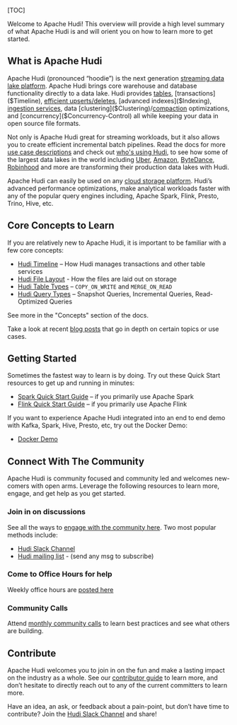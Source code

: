 [TOC]

Welcome to Apache Hudi! This overview will provide a high level summary of what Apache Hudi is and will orient you on
how to learn more to get started.

## What is Apache Hudi
Apache Hudi (pronounced “hoodie”) is the next generation [streaming data lake platform](https://hudi.apache.org/blog/2021/07/21/streaming-data-lake-platform).
Apache Hudi brings core warehouse and database functionality directly to a data lake. Hudi provides [tables]($SQL-DDL),
[transactions]($Timeline), [efficient upserts/deletes]($Write-Operations), [advanced indexes]($Indexing),
[ingestion services]($Using-Spark), data [clustering]($Clustering)/[compaction]($Compaction) optimizations,
and [concurrency]($Concurrency-Control) all while keeping your data in open source file formats.

Not only is Apache Hudi great for streaming workloads, but it also allows you to create efficient incremental batch pipelines.
Read the docs for more [use case descriptions]($Use-Cases) and check out [who's using Hudi](https://hudi.apache.org/powered-by), to see how some of the
largest data lakes in the world including [Uber](https://eng.uber.com/uber-big-data-platform/), [Amazon](https://aws.amazon.com/blogs/big-data/how-amazon-transportation-service-enabled-near-real-time-event-analytics-at-petabyte-scale-using-aws-glue-with-apache-hudi/),
[ByteDance](http://hudi.apache.org/blog/2021/09/01/building-eb-level-data-lake-using-hudi-at-bytedance),
[Robinhood](https://s.apache.org/hudi-robinhood-talk) and more are transforming their production data lakes with Hudi.

Apache Hudi can easily be used on any [cloud storage platform]($Cloud-Storage).
Hudi’s advanced performance optimizations, make analytical workloads faster with any of
the popular query engines including, Apache Spark, Flink, Presto, Trino, Hive, etc.

## Core Concepts to Learn
If you are relatively new to Apache Hudi, it is important to be familiar with a few core concepts:
- [Hudi Timeline]($Timeline) – How Hudi manages transactions and other table services
- [Hudi File Layout]($File-Layouts) - How the files are laid out on storage
- [Hudi Table Types]($Table-Query-Types) – `COPY_ON_WRITE` and `MERGE_ON_READ`
- [Hudi Query Types]($Table-Query-Types#query-types) – Snapshot Queries, Incremental Queries, Read-Optimized Queries

See more in the "Concepts" section of the docs.

Take a look at recent [blog posts](https://hudi.apache.org/blog) that go in depth on certain topics or use cases.

## Getting Started
Sometimes the fastest way to learn is by doing. Try out these Quick Start resources to get up and running in minutes:
- [Spark Quick Start Guide]($Spark-Quick-Start) – if you primarily use Apache Spark
- [Flink Quick Start Guide]($Flink-Quick-Start) – if you primarily use Apache Flink

If you want to experience Apache Hudi integrated into an end to end demo with Kafka, Spark, Hive, Presto, etc, try out the Docker Demo:
- [Docker Demo]($Docker-Demo)

## Connect With The Community
Apache Hudi is community focused and community led and welcomes new-comers with open arms. Leverage the following
resources to learn more, engage, and get help as you get started.

### Join in on discussions
See all the ways to [engage with the community here](https://hudi.apache.org/community/get-involved). Two most popular methods include:
- [Hudi Slack Channel](https://join.slack.com/t/apache-hudi/shared_invite/zt-2ggm1fub8-_yt4Reu9djwqqVRFC7X49g)
- [Hudi mailing list](mailto:users-subscribe@hudi.apache.org) - (send any msg to subscribe)

### Come to Office Hours for help
Weekly office hours are [posted here](https://hudi.apache.org/community/syncs#weekly-office-hours)

### Community Calls
Attend [monthly community calls](https://hudi.apache.org/community/syncs#monthly-community-call) to learn best practices and see what others are building.

## Contribute
Apache Hudi welcomes you to join in on the fun and make a lasting impact on the industry as a whole. See our
[contributor guide](https://hudi.apache.org/contribute/how-to-contribute) to learn more, and don’t hesitate to directly reach out to any of the
current committers to learn more.

Have an idea, an ask, or feedback about a pain-point, but don’t have time to contribute? Join the [Hudi Slack Channel](https://join.slack.com/t/apache-hudi/shared_invite/zt-2ggm1fub8-_yt4Reu9djwqqVRFC7X49g)
and share!
